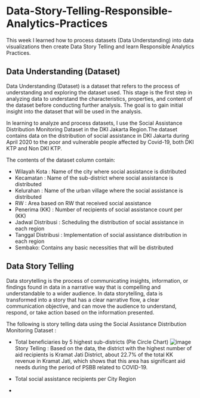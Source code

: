 # Data-Story-Telling-Responsible-Analytics-Practices
This week I learned how to process datasets (Data Understanding) into data visualizations then create Data Story Telling and learn Responsible Analytics Practices.

## Data Understanding (Dataset)
Data Understanding (Dataset) is a dataset that refers to the process of understanding and exploring the dataset used. This stage is the first step in analyzing data to understand the characteristics, properties, and content of the dataset before conducting further analysis. The goal is to gain initial insight into the dataset that will be used in the analysis.

In learning to analyze and process datasets, I use the Social Assistance Distribution Monitoring Dataset in the DKI Jakarta Region.The dataset contains data on the distribution of social assistance in DKI Jakarta during April 2020 to the poor and vulnerable people affected by Covid-19, both DKI KTP and Non DKI KTP.

The contents of the dataset column contain:
- Wilayah Kota : Name of the city where social assistance is distributed
- Kecamatan : Name of the sub-district where social assistance is distributed
- Kelurahan : Name of the urban village where the social assistance is distributed
- RW : Area based on RW that received social assistance
- Penerima (KK) : Number of recipients of social assistance count per (KK) 
- Jadwal Distribusi : Scheduling the distribution of social assistance in each region
- Tanggal Distribusi : Implementation of social assistance distribution in each region
- Sembako: Contains any basic necessities that will be distributed


## Data Story Telling
Data storytelling is the process of communicating insights, information, or findings found in data in a narrative way that is compelling and understandable to a wider audience. In data storytelling, data is transformed into a story that has a clear narrative flow, a clear communication objective, and can move the audience to understand, respond, or take action based on the information presented.

The following is story telling data using the Social Assistance Distribution Monitoring Dataset : 

- Total beneficiaries by 5 highest sub-districts (Pie Circle Chart)
  ![image](https://github.com/DyahNajundaSalsabila27/Data-Story-Telling-Responsible-Analytics-Practices/assets/73014611/3b5b5edc-317e-4941-8f3e-b9966322cdb4)
  Story Telling :
  Based on the data, the district with the highest number of aid recipients is Kramat Jati District, about 22.7% of the total KK revenue in Kramat Jati, which shows that this area has significant aid needs during the period of PSBB related to COVID-19.

- Total social assistance recipients per City Region
- 

